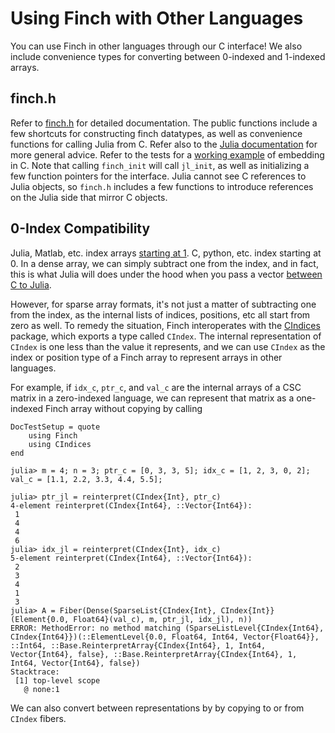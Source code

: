 # Using Finch with Other Languages

You can use Finch in other languages through our C interface! We also include
convenience types for converting between 0-indexed and 1-indexed arrays.

## finch.h

Refer to
[finch.h](https://github.com/willow-ahrens/Finch.jl/blob/main/embed/finch.h) for
detailed documentation. The public functions include a few shortcuts for
constructing finch datatypes, as well as convenience functions for calling Julia
from C. Refer also to the [Julia
documentation](https://docs.julialang.org/en/v1/manual/embedding/) for more
general advice. Refer to the tests for a [working
example](https://github.com/willow-ahrens/Finch.jl/blob/main/test/embed/test_embed_simple.c)
of embedding in C. Note that calling `finch_init` will call `jl_init`, as well
as initializing a few function pointers for the interface. Julia cannot see C
references to Julia objects, so `finch.h` includes a few functions to introduce
references on the Julia side that mirror C objects.

## 0-Index Compatibility

Julia, Matlab, etc. index arrays [starting at
1](https://docs.julialang.org/en/v1/devdocs/offset-arrays/). C, python, etc.
index starting at 0. In a dense array, we can simply subtract one from the
index, and in fact, this is what Julia will does under the hood when you pass a
vector [between C to
Julia](https://docs.julialang.org/en/v1/manual/embedding/#Working-with-Arrays). 

However, for sparse array formats, it's not just a matter of subtracting one
from the index, as the internal lists of indices, positions, etc all start from
zero as well. To remedy the situation, Finch interoperates with the
[CIndices](https://github.com/JuliaSparse/CIndices.jl) package, which exports a 
type called `CIndex`. The internal representation of `CIndex` is one less than the
value it represents, and we can use `CIndex` as the index or position type of
a Finch array to represent arrays in other languages.

For example, if `idx_c`, `ptr_c`, and `val_c` are the internal arrays of a CSC
matrix in a zero-indexed language, we can represent that matrix as a one-indexed
Finch array without copying by calling
```@meta
DocTestSetup = quote
    using Finch
    using CIndices
end
```
```jldoctest example2
julia> m = 4; n = 3; ptr_c = [0, 3, 3, 5]; idx_c = [1, 2, 3, 0, 2]; val_c = [1.1, 2.2, 3.3, 4.4, 5.5];

julia> ptr_jl = reinterpret(CIndex{Int}, ptr_c)
4-element reinterpret(CIndex{Int64}, ::Vector{Int64}):
 1
 4
 4
 6
julia> idx_jl = reinterpret(CIndex{Int}, idx_c)
5-element reinterpret(CIndex{Int64}, ::Vector{Int64}):
 2
 3
 4
 1
 3
julia> A = Fiber(Dense(SparseList{CIndex{Int}, CIndex{Int}}(Element{0.0, Float64}(val_c), m, ptr_jl, idx_jl), n))
ERROR: MethodError: no method matching (SparseListLevel{CIndex{Int64}, CIndex{Int64}})(::ElementLevel{0.0, Float64, Int64, Vector{Float64}}, ::Int64, ::Base.ReinterpretArray{CIndex{Int64}, 1, Int64, Vector{Int64}, false}, ::Base.ReinterpretArray{CIndex{Int64}, 1, Int64, Vector{Int64}, false})
Stacktrace:
 [1] top-level scope
   @ none:1
```

We can also convert between representations by by copying to or from `CIndex` fibers.